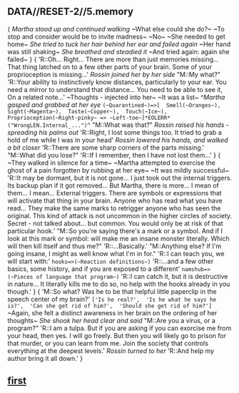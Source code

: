 ## DATA//RESET-2//5.memory
{
*Martha stood up and continued walking*
~What else could she do?~
~To stop and consider would be to invite madness~
~No~
~She needed to get home~
*She tried to tuck her hair behind her ear and failed again*
~Her hand was still shaking~
*She breathed and steadied it*
~And tried again: again she failed~
}
{
'R::Oh... 
Right... 
There are more than just memories missing... 
That thing latched on to a few other parts of your brain. 
Some of your proprioception is missing...'
*Rossin joined her by her side*
"M::My what?"
'R::Your ability to instinctively know distances, particularly to your ear. 
You need a mirror to understand that distance...
You need to be able to see it,
On a related note...'
~Thoughts - injected into her~
~It was a list~
*^Martha gasped and grabbed at her eye*
`(~Quarantined~)=>[ 
Smell(~Oranges~), 
Sight(~Magenta~), 
Taste(~Copper~), 
Touch(~Ice~), 
Proprioception(~Right-pinky~ => ~Left-toe~]*EOLERR*("WrongLEN.Internal_...")^`
"M::What was that?"
*Rossin raised his hands - spreading his palms out*
'R::Right, I lost some things too. 
It tried to grab a hold of me while I was in your head'
*Rossin lowered his hands, and walked a bit closer*
'R::There are some sharp corners of the parts missing.'
"M::What did you lose?"
'R::If I remember, then I have not lost them...'
}
{
~They walked in silence for a time~
~Martha attempted to exercise the ghost of a pain forgotten by rubbing at her eye~
~It was mildly successful~
'R::It may be dormant, but it is not gone...
I just took out the internal triggers. 
Its backup plan if it got removed... 
But Martha, there is more... 
I mean of them... 
I mean... 
External triggers.
There are symbols or expressions that will activate that thing in your brain.
Anyone who has read what you have read... 
They make the same marks to retrigger anyone who has seen the original. 
This kind of attack is not uncommon in the higher circles of society.
Secret - not talked about... but common.
You would only be at risk of that particular hook.'
"M::So you're saying there's a mark or a symbol.
And if I look at this mark or symbol: will make me an insane monster literally.
Which will then kill itself and thus me?"
'R::...Basically.'
"M::Anything else? If I'm going insane, I might as well know what I'm in for."
'R::I can teach you, we will start with:'
`hooks=>(~Reaction definitions~)`
'R::...and a few other basics, some history, and if you are exposed to a different'
`namshub=>(~Pieces of language that program~)`
'R::I can catch it, but it is destructive in nature... 
It literally kills me to do so, no help with the hooks already in you though.'
}
{
'M::So what? 
Was he to be that helpful little paperclip in the speech center of my brain?'
`['Is he real?', 
'Is he what he says he is?', 
'Can she get rid of him?', 
'Should she get rid of him?']`
~Again, she felt a distinct awareness in her brain on the ordering of her thoughts~
*She shook her head clear and said*
"M::Are you a virus, or a program?"
'R::I am a tulpa. 
But if you are asking if you can exorcise me from your head, then yes.
I will go freely.
But then you will likely go to prison for that murder, or you can learn from me. 
Join the society that controls everything at the deepest levels.'
*Rossin turned to her*
'R::And help my author bring it all down.'
}
## [first](reset-1.md)
